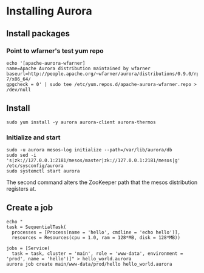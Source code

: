 # Installing Aurora

## Install packages
### Point to wfarner's test yum repo

    echo '[apache-aurora-wfarner]
    name=Apache Aurora distribution maintained by wfarner
    baseurl=http://people.apache.org/~wfarner/aurora/distributions/0.9.0/rpm/centos-7/x86_64/
    gpgcheck = 0' | sudo tee /etc/yum.repos.d/apache-aurora-wfarner.repo > /dev/null

## Install

    sudo yum install -y aurora aurora-client aurora-thermos
    
### Initialize and start
    
    sudo -u aurora mesos-log initialize --path=/var/lib/aurora/db
    sudo sed -i 's|zk://127.0.0.1:2181/mesos/master|zk://127.0.0.1:2181/mesos|g' /etc/sysconfig/aurora
    sudo systemctl start aurora

The second command alters the ZooKeeper path that the mesos distribution registers at.

## Create a job

    echo "
    task = SequentialTask(
      processes = [Process(name = 'hello', cmdline = 'echo hello')],
      resources = Resources(cpu = 1.0, ram = 128*MB, disk = 128*MB))
    
    jobs = [Service(
      task = task, cluster = 'main', role = 'www-data', environment = 'prod', name = 'hello')]" > hello_world.aurora
    aurora job create main/www-data/prod/hello hello_world.aurora

